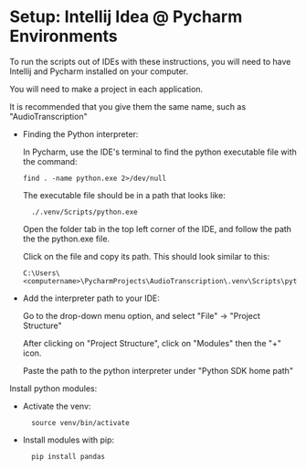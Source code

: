 # Setup: Intellij Idea @ Pycharm Environments

To run the scripts out of IDEs with these instructions, you will need to have Intellij and Pycharm installed on your computer. 

You will need to make a project in each application. 

It is recommended that you give them the same name, such as "AudioTranscription"

- Finding the Python interpreter:
  
  In Pycharm, use the IDE's terminal to find the python executable file with the command:

      find . -name python.exe 2>/dev/null

  The executable file should be in a path that looks like:

        ./.venv/Scripts/python.exe

  Open the folder tab in the top left corner of the IDE, and follow the path the the python.exe file.

  Click on the file and copy its path.
    This should look similar to this:

      C:\Users\<computername>\PycharmProjects\AudioTranscription\.venv\Scripts\python.exe

- Add the interpreter path to your IDE:

  Go to the drop-down menu option, and select "File" -> "Project Structure"

  After clicking on "Project Structure", click on "Modules" then the "+" icon.

  Paste the path to the python interpreter under "Python SDK home path"


Install python modules:

- Activate the venv:

        source venv/bin/activate

- Install modules with pip:

        pip install pandas

